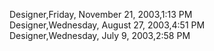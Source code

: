﻿Designer,Friday, November 21, 2003,1:13 PM  Designer,Wednesday, August 27, 2003,4:51 PM  Designer,Wednesday, July 9, 2003,2:58 PM